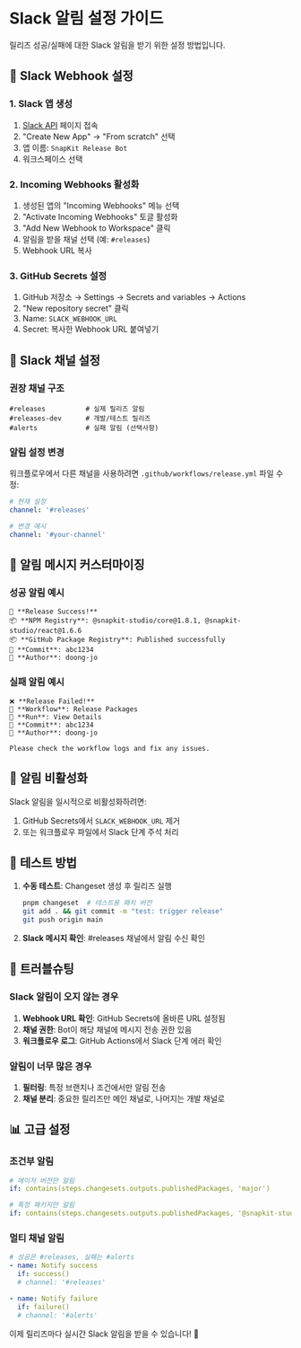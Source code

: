 # Slack 알림 설정 가이드

릴리즈 성공/실패에 대한 Slack 알림을 받기 위한 설정 방법입니다.

## 🔧 **Slack Webhook 설정**

### 1. Slack 앱 생성

1. [Slack API](https://api.slack.com/apps) 페이지 접속
2. "Create New App" → "From scratch" 선택
3. 앱 이름: `SnapKit Release Bot`
4. 워크스페이스 선택

### 2. Incoming Webhooks 활성화

1. 생성된 앱의 "Incoming Webhooks" 메뉴 선택
2. "Activate Incoming Webhooks" 토글 활성화
3. "Add New Webhook to Workspace" 클릭
4. 알림을 받을 채널 선택 (예: `#releases`)
5. Webhook URL 복사

### 3. GitHub Secrets 설정

1. GitHub 저장소 → Settings → Secrets and variables → Actions
2. "New repository secret" 클릭
3. Name: `SLACK_WEBHOOK_URL`
4. Secret: 복사한 Webhook URL 붙여넣기

## 📱 **Slack 채널 설정**

### 권장 채널 구조

```
#releases          # 실제 릴리즈 알림
#releases-dev      # 개발/테스트 릴리즈
#alerts            # 실패 알림 (선택사항)
```

### 알림 설정 변경

워크플로우에서 다른 채널을 사용하려면 `.github/workflows/release.yml` 파일 수정:

```yaml
# 현재 설정
channel: '#releases'

# 변경 예시
channel: '#your-channel'
```

## 🎨 **알림 메시지 커스터마이징**

### 성공 알림 예시

```
🎉 **Release Success!**
📦 **NPM Registry**: @snapkit-studio/core@1.8.1, @snapkit-studio/react@1.6.6
📦 **GitHub Package Registry**: Published successfully
🔗 **Commit**: abc1234
👤 **Author**: doong-jo
```

### 실패 알림 예시

```
❌ **Release Failed!**
🚫 **Workflow**: Release Packages
🔗 **Run**: View Details
🔗 **Commit**: abc1234
👤 **Author**: doong-jo

Please check the workflow logs and fix any issues.
```

## 🔕 **알림 비활성화**

Slack 알림을 일시적으로 비활성화하려면:

1. GitHub Secrets에서 `SLACK_WEBHOOK_URL` 제거
2. 또는 워크플로우 파일에서 Slack 단계 주석 처리

## 🧪 **테스트 방법**

1. **수동 테스트**: Changeset 생성 후 릴리즈 실행

   ```bash
   pnpm changeset  # 테스트용 패치 버전
   git add . && git commit -m "test: trigger release"
   git push origin main
   ```

2. **Slack 메시지 확인**: #releases 채널에서 알림 수신 확인

## 🚨 **트러블슈팅**

### Slack 알림이 오지 않는 경우

1. **Webhook URL 확인**: GitHub Secrets에 올바른 URL 설정됨
2. **채널 권한**: Bot이 해당 채널에 메시지 전송 권한 있음
3. **워크플로우 로그**: GitHub Actions에서 Slack 단계 에러 확인

### 알림이 너무 많은 경우

1. **필터링**: 특정 브랜치나 조건에서만 알림 전송
2. **채널 분리**: 중요한 릴리즈만 메인 채널로, 나머지는 개발 채널로

## 📊 **고급 설정**

### 조건부 알림

```yaml
# 메이저 버전만 알림
if: contains(steps.changesets.outputs.publishedPackages, 'major')

# 특정 패키지만 알림
if: contains(steps.changesets.outputs.publishedPackages, '@snapkit-studio/core')
```

### 멀티 채널 알림

```yaml
# 성공은 #releases, 실패는 #alerts
- name: Notify success
  if: success()
  # channel: '#releases'

- name: Notify failure
  if: failure()
  # channel: '#alerts'
```

이제 릴리즈마다 실시간 Slack 알림을 받을 수 있습니다! 🎉
